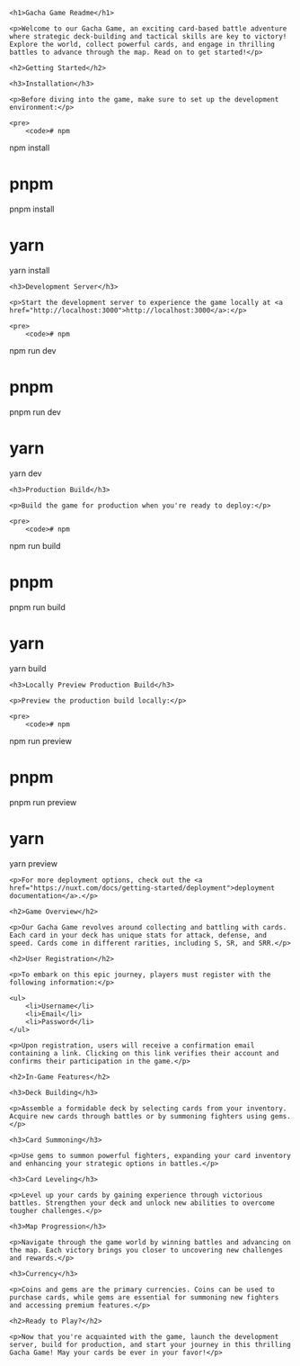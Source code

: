 <!DOCTYPE html>
<html lang="en">

<head>
    <meta charset="UTF-8">
    <meta name="viewport" content="width=device-width, initial-scale=1.0">
    <title>Gacha Game Readme</title>
</head>

<body>

    <h1>Gacha Game Readme</h1>

    <p>Welcome to our Gacha Game, an exciting card-based battle adventure where strategic deck-building and tactical skills are key to victory! Explore the world, collect powerful cards, and engage in thrilling battles to advance through the map. Read on to get started!</p>

    <h2>Getting Started</h2>

    <h3>Installation</h3>

    <p>Before diving into the game, make sure to set up the development environment:</p>

    <pre>
        <code># npm
npm install

# pnpm
pnpm install

# yarn
yarn install
        </code>
    </pre>

    <h3>Development Server</h3>

    <p>Start the development server to experience the game locally at <a href="http://localhost:3000">http://localhost:3000</a>:</p>

    <pre>
        <code># npm
npm run dev

# pnpm
pnpm run dev

# yarn
yarn dev
        </code>
    </pre>

    <h3>Production Build</h3>

    <p>Build the game for production when you're ready to deploy:</p>

    <pre>
        <code># npm
npm run build

# pnpm
pnpm run build

# yarn
yarn build
        </code>
    </pre>

    <h3>Locally Preview Production Build</h3>

    <p>Preview the production build locally:</p>

    <pre>
        <code># npm
npm run preview

# pnpm
pnpm run preview

# yarn
yarn preview
        </code>
    </pre>

    <p>For more deployment options, check out the <a href="https://nuxt.com/docs/getting-started/deployment">deployment documentation</a>.</p>

    <h2>Game Overview</h2>

    <p>Our Gacha Game revolves around collecting and battling with cards. Each card in your deck has unique stats for attack, defense, and speed. Cards come in different rarities, including S, SR, and SRR.</p>

    <h2>User Registration</h2>

    <p>To embark on this epic journey, players must register with the following information:</p>

    <ul>
        <li>Username</li>
        <li>Email</li>
        <li>Password</li>
    </ul>

    <p>Upon registration, users will receive a confirmation email containing a link. Clicking on this link verifies their account and confirms their participation in the game.</p>

    <h2>In-Game Features</h2>

    <h3>Deck Building</h3>

    <p>Assemble a formidable deck by selecting cards from your inventory. Acquire new cards through battles or by summoning fighters using gems.</p>

    <h3>Card Summoning</h3>

    <p>Use gems to summon powerful fighters, expanding your card inventory and enhancing your strategic options in battles.</p>

    <h3>Card Leveling</h3>

    <p>Level up your cards by gaining experience through victorious battles. Strengthen your deck and unlock new abilities to overcome tougher challenges.</p>

    <h3>Map Progression</h3>

    <p>Navigate through the game world by winning battles and advancing on the map. Each victory brings you closer to uncovering new challenges and rewards.</p>

    <h3>Currency</h3>

    <p>Coins and gems are the primary currencies. Coins can be used to purchase cards, while gems are essential for summoning new fighters and accessing premium features.</p>

    <h2>Ready to Play?</h2>

    <p>Now that you're acquainted with the game, launch the development server, build for production, and start your journey in this thrilling Gacha Game! May your cards be ever in your favor!</p>

</body>

</html>
